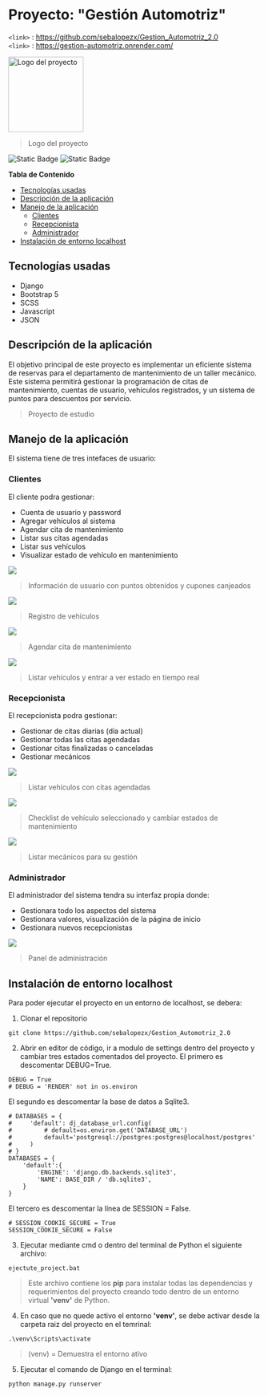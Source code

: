 # Proyecto: "Gestión Automotriz"
`<link>` : <https://github.com/sebalopezx/Gestion_Automotriz_2.0><br>
`<link>` : <https://gestion-automotriz.onrender.com/>

<img src="https://github.com/sebalopezx/Gestion_Automotriz_2.0/blob/master/static/images/logo.png" alt="Logo del proyecto" width="150" height="150">

> Logo del proyecto

![Static Badge](https://img.shields.io/badge/versi%C3%B3n-2.0-orange) ![Static Badge](https://img.shields.io/badge/creador-Sebasti%C3%A1n%20L%C3%B3pez-orange)


**Tabla de Contenido**

+ [Tecnologías usadas](#Tecnologías-usadas)
+ [Descripción de la aplicación](#Descripción-de-la-aplicación)
+ [Manejo de la aplicación](#Manejo-de-la-aplicación)
	* [Clientes](#Clientes)
	* [Recepcionista](#Recepcionista)
	* [Administrador](#Administrador)
+ [Instalación de entorno localhost](#Instalación-de-entorno-localhost)

## Tecnologías usadas

- Django
- Bootstrap 5
- SCSS
- Javascript
- JSON

## Descripción de la aplicación

El objetivo principal de este proyecto es implementar un eficiente sistema de reservas para el departamento de mantenimiento de un taller mecánico.
Este sistema permitirá gestionar la programación de citas de mantenimiento, cuentas de usuario, vehículos registrados, y un sistema de puntos para descuentos por servicio.
>Proyecto de estudio

## Manejo de la aplicación
El sistema tiene de tres intefaces de usuario:


### Clientes
El cliente podra gestionar:
- Cuenta de usuario y password
- Agregar vehículos al sistema
- Agendar cita de mantenimiento
- Listar sus citas agendadas
- Listar sus vehículos
- Visualizar estado de vehículo en mantenimiento

![](https://github.com/sebalopezx/Gestion_Automotriz_2.0/blob/master/static/images/user_data.PNG)
> Información de usuario con puntos obtenidos y cupones canjeados


![](https://github.com/sebalopezx/Gestion_Automotriz_2.0/blob/master/static/images/register_vehicle.PNG)
> Registro de vehículos


![](https://github.com/sebalopezx/Gestion_Automotriz_2.0/blob/master/static/images/register_date2.PNG)
> Agendar cita de mantenimiento


![](https://github.com/sebalopezx/Gestion_Automotriz_2.0/blob/master/static/images/list_vehicles.PNG)
> Listar vehículos y entrar a ver estado en tiempo real


### Recepcionista
El recepcionista podra gestionar:
- Gestionar de citas diarias (día actual)
- Gestionar todas las citas agendadas
- Gestionar citas finalizadas o canceladas
- Gestionar mecánicos

![](https://github.com/sebalopezx/Gestion_Automotriz_2.0/blob/master/static/images/list_jobs2.PNG)
> Listar vehículos con citas agendadas


![](https://github.com/sebalopezx/Gestion_Automotriz_2.0/blob/master/static/images/checklist_finalizado.PNG)
> Checklist de vehículo seleccionado y cambiar estados de mantenimiento


![](https://github.com/sebalopezx/Gestion_Automotriz_2.0/blob/master/static/images/list_mechanic.PNG)
> Listar mecánicos para su gestión


### Administrador
El administrador del sistema tendra su interfaz propia donde:
- Gestionara todo los aspectos del sistema
- Gestionara valores, visualización de la página de inicio
- Gestionara nuevos recepcionistas

![](https://github.com/sebalopezx/Gestion_Automotriz_2.0/blob/master/static/images/admin.PNG)
> Panel de administración

## Instalación de entorno localhost

Para poder ejecutar el proyecto en un entorno de localhost, se debera:
1. Clonar el repositorio
```
git clone https://github.com/sebalopezx/Gestion_Automotriz_2.0
```
2. Abrir en editor de código, ir a modulo de settings dentro del proyecto y cambiar tres estados comentados del proyecto. 
El primero es descomentar DEBUG=True.
```
DEBUG = True
# DEBUG = 'RENDER' not in os.environ
```
El segundo es descomentar la base de datos a Sqlite3.
```
# DATABASES = {
#     'default': dj_database_url.config(
#         # default=os.environ.get('DATABASE_URL')
#         default='postgresql://postgres:postgres@localhost/postgres'
#     )
# }
DATABASES = {
    'default':{
        'ENGINE': 'django.db.backends.sqlite3',
        'NAME': BASE_DIR / 'db.sqlite3',
    }
}
```
El tercero es descomentar la línea de SESSION = False.
```
# SESSION_COOKIE_SECURE = True  
SESSION_COOKIE_SECURE = False  
```

3. Ejecutar mediante cmd o dentro del terminal de Python el siguiente archivo:
```
ejectute_project.bat
```

> Este archivo contiene los **pip** para instalar todas las dependencias y requerimientos del proyecto creando todo dentro de un entorno virtual **'venv'** de Python.

4. En caso que no quede activo el entorno **'venv'**, se debe activar desde la carpeta raiz del proyecto en el temrinal:
```
.\venv\Scripts\activate
```
>(venv)  = Demuestra el entorno ativo

5. Ejecutar el comando de Django en el terminal:
```
python manage.py runserver
```
